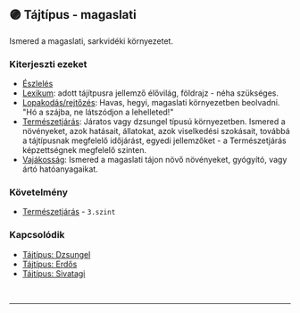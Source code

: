 ## 🟣 Tájtípus - magaslati

Ismered a magaslati, sarkvidéki környezetet.

### Kiterjeszti ezeket

- [Észlelés](../kepzettsegek.primer.altalanos/eszleles.md)
- [Lexikum](../kepzettsegek.szekunder/lexikum.md): adott tájítpusra jellemző élővilág, földrajz - néha szükséges.
- [Lopakodás/rejtőzés](../kepzettsegek.primer.altalanos/lopakodas_rejtozes.md): Havas, hegyi, magaslati környezetben beolvadni. "Hó a szájba, ne látszódjon a lehelleted!"
- [Természetjárás](../kepzettsegek.szekunder/termeszetjaras.md): Járatos vagy dzsungel típusú környezetben. Ismered a növényeket, azok hatásait, állatokat, azok viselkedési szokásait, továbbá a tájtípusnak megfelelő időjárást, egyedi jellemzőket - a Természetjárás képzettségnek megfelelő szinten.
- [Vajákosság](../kepzettsegek.szekunder/vajakossag.md): Ismered a magaslati tájon növő növényeket, gyógyító, vagy ártó hatóanyagaikat.

### Követelmény

- [Természetjárás](../kepzettsegek.szekunder/termeszetjaras.md) - `3.szint`

### Kapcsolódik

- [Tájtípus: Dzsungel](tajtipus_dzsungel.md)
- [Tájtípus: Erdős](../fortelyok.szabad/tajtipus_erdos.md)
- [Tájtípus: Sivatagi](../fortelyok.szabad/tajtipus_sivatagi.md)

<br />

---
